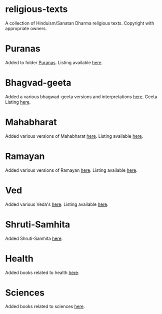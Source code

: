 # religious-texts
A collection of Hinduism/Sanatan Dharma religious texts. Copyright with appropriate owners.

# Puranas

Added to folder [Puranas](Puranas). Listing available [here](Puranas/Purana-listing.md).

# Bhagvad-geeta

Added a various bhagwad-geeta versions and interpretations [here](Bhagwadgeeta). Geeta Listing [here](Bhagwadgeeta/Geeta-listing.md).

# Mahabharat

Added various versions of Mahabharat [here](Mahabharat). Listing available [here](Mahabharat/Mahabharat-listing.md).

# Ramayan

Added various versions of Ramayan [here](Ramayan). Listing available [here](Ramayan/00_Ramayan-listing.md).

# Ved

Added various Veda's [here](Ved). Listing available [here](Ved/00_Ved-listing.md).

# Shruti-Samhita

Added Shruti-Samhita [here](Shruti-Samhita).

# Health

Added books related to health [here](Health).

# Sciences

Added books related to sciences [here](Sciences).
